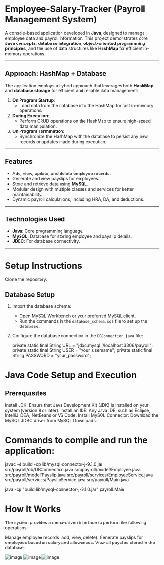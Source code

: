 # Employee-Salary-Tracker (Payroll Management System)
A console-based application developed in **Java**, designed to manage employee data and payroll information. This project demonstrates core **Java concepts**, **database integration**, **object-oriented programming principles**, and the use of data structures like **HashMap** for efficient in-memory operations.

---

## Approach: HashMap + Database
The application employs a hybrid approach that leverages both **HashMap** and **database storage** for efficient and reliable data management:  
1. **On Program Startup**:  
   - Load data from the database into the HashMap for fast in-memory operations.  
2. **During Execution**:  
   - Perform CRUD operations on the HashMap to ensure high-speed data manipulation.  
3. **On Program Termination**:  
   - Synchronize the HashMap with the database to persist any new records or updates made during execution.  

---

## Features
- Add, view, update, and delete employee records.  
- Generate and view payslips for employees.  
- Store and retrieve data using **MySQL**.  
- Modular design with multiple classes and services for better maintainability.  
- Dynamic payroll calculations, including HRA, DA, and deductions.  

---

## Technologies Used
- **Java**: Core programming language.  
- **MySQL**: Database for storing employee and payslip details.  
- **JDBC**: For database connectivity.  

---

# Setup Instructions
Clone the repository.
## Database Setup
1. Import the database schema:
   - Open MySQL Workbench or your preferred MySQL client.
   - Run the commands in the `database_schema.sql` file to set up the database.
2. Configure the database connection in the `DBConnection.java` file:
   
   private static final String URL = "jdbc:mysql://localhost:3306/payroll";
   private static final String USER = "your_username";
   private static final String PASSWORD = "your_password";

# Java Code Setup and Execution
## Prerequisites
Install JDK: Ensure that Java Development Kit (JDK) is installed on your system (version 8 or later).
Install an IDE: Any Java IDE, such as Eclipse, IntelliJ IDEA, NetBeans or VS Code.
Install MySQL Connector: Download the MySQL JDBC driver from MySQL Downloads.

# Commands to compile and run the application:
javac -d build -cp lib/mysql-connector-j-9.1.0.jar src/payroll/db/DBConnection.java src/payroll/model/Employee.java src/payroll/model/Payslip.java src/payroll/services/EmployeeService.java src/payroll/services/PayslipService.java src/payroll/Main.java

java -cp "build;lib/mysql-connector-j-9.1.0.jar" payroll.Main


# How It Works
The system provides a menu-driven interface to perform the following operations:

Manage employee records (add, view, delete).
Generate payslips for employees based on salary and allowances.
View all payslips stored in the database.

![image](https://github.com/user-attachments/assets/49e092c4-cf56-4844-9578-15fbf8e22214)
![image](https://github.com/user-attachments/assets/80f2b4e9-b52c-4dd7-9276-af94f730f173)
![image](https://github.com/user-attachments/assets/db253e5c-66ae-4fd1-a1b4-15e71f40eee3)


